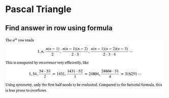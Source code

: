 # Pascal Triangle

## Find answer in row using formula

![pascal](./Images/pascal_triangle_formula.png)
